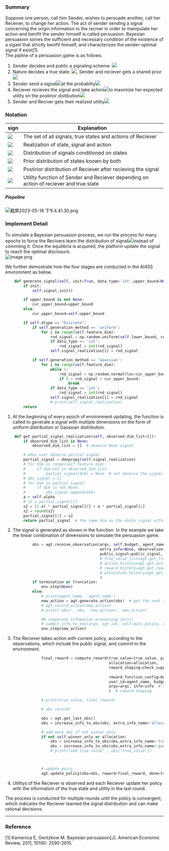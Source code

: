 ### Summary 					 				
Suppose one person, call him Sender, wishes to persuade another, call her Receiver, to change her action. The act of sender sending a signal concerning the origin information to the reciver in order to manipulate her action and benifit the sender himself is called persuasion. Bayesian persuasion solves the sufficient and necessary condition of the existence of a siganl that strictly benifit himself, and characterizes the sender-optimal signal if exist[1]. <br />The pipline of a persuasion game is as follows. 

1. Sender decides and public a signaling scheme: ![](https://intranetproxy.alipay.com/skylark/lark/__latex/af0077c46b2c7814a7af6c03a8ccd455.svg#card=math&code=%28S%2C%20%5Cpi%28s%20%5Cmid%20w%29%29%20%5Cforall%20s%20%5Cin%20S%2C%20w%20%5Cin%20%5COmega&id=sPRX7)
2. Nature decides a true state: ![](https://intranetproxy.alipay.com/skylark/lark/__latex/9277d208986a6a96c65e1f59dc248c0e.svg#card=math&code=%5Comega%20%5Cin%20%5COmega&id=aBFyc), Sender and reciever gets a shared prior![](https://intranetproxy.alipay.com/skylark/lark/__latex/f0ae8a7287d2b14898997324b9905c00.svg#card=math&code=%5Cmu_0&id=H1bUh)
3. Sender send a signal![](https://intranetproxy.alipay.com/skylark/lark/__latex/79ce3c7a71877c2ff01695e38ade43ca.svg#card=math&code=s&id=U7kiJ)at the probablity![](https://intranetproxy.alipay.com/skylark/lark/__latex/7979a751618c6c3fd39f7e7c6294e23c.svg#card=math&code=%5Cpi%20%28s%7C%5Comega%29&id=aBlEw)
4. Reciever recieves the signal and take action![](https://intranetproxy.alipay.com/skylark/lark/__latex/5374c9b03f7b24faa014732efa41a695.svg#card=math&code=a%20%5Cin%20A&id=aeZyo)to maximize her expected utility on the postirior distibution![](https://intranetproxy.alipay.com/skylark/lark/__latex/1fb93f39e7d1a63585bf693e4c3ee704.svg#card=math&code=%5Cmu_s&id=zvWif)
5. Sender and Reciver gets their realized utility![](https://intranetproxy.alipay.com/skylark/lark/__latex/5fab9e926c64f7ae363b33ff3e5c4b88.svg#card=math&code=v%28a%2C%20%5Comega%29%2C%20u%28a%2C%20%5Comega%29&id=Ultvz)
### Notation
| **sign** | **Explanation** |
| --- | --- |
| ![](https://intranetproxy.alipay.com/skylark/lark/__latex/5c637e6ab16583afa7dab485049577b4.svg#card=math&code=S%2C%20%5COmega%2C%20A&id=iFYCN) | The set of all signals, true states and actions of Reciever |
| ![](https://intranetproxy.alipay.com/skylark/lark/__latex/4951b6fc7d096994990b52601e2ab7ab.svg#card=math&code=s%2C%20%5Comega%2C%20a&id=eUAMP) | Realization of state, signal and action |
| ![](https://intranetproxy.alipay.com/skylark/lark/__latex/892cd18d87c2682d9f658c2e8692dd14.svg#card=math&code=%5Cpi%28s%7C%5Comega%29&id=DQYsp) | Distribution of signals conditioned on states |
| ![](https://intranetproxy.alipay.com/skylark/lark/__latex/f0ae8a7287d2b14898997324b9905c00.svg#card=math&code=%5Cmu_0&id=T5t5Z) | Prior distribution of states known by both |
| ![](https://intranetproxy.alipay.com/skylark/lark/__latex/1fb93f39e7d1a63585bf693e4c3ee704.svg#card=math&code=%5Cmu_s&id=xtDuH) | Postirior distribution of Reciever after recieving the signal |
| ![](https://intranetproxy.alipay.com/skylark/lark/__latex/5fab9e926c64f7ae363b33ff3e5c4b88.svg#card=math&code=v%28a%2C%20%5Comega%29%2C%20u%28a%2C%20%5Comega%29&id=x5SrR) | Utility function of Sender and Reciever depending on action of reciever and true state |

##### Piepeline 
![截屏2023-05-18 下午4.41.30.png](https://intranetproxy.alipay.com/skylark/lark/0/2023/png/94556582/1684399319259-0903cad1-d176-44fb-8b1b-fc11a2c72dd4.png#clientId=u34ee9bea-dbe9-4&from=paste&height=207&id=u0cd5a930&originHeight=414&originWidth=778&originalType=binary&ratio=2&rotation=0&showTitle=false&size=182041&status=done&style=none&taskId=ue78b009e-8036-4b4d-b756-399b7b08434&title=&width=389)

### Implement Detail
To simulate a Bayesian persuasion process, we run the process for many epochs to force the Recivers learn the distribution of signal![](https://intranetproxy.alipay.com/skylark/lark/__latex/7979a751618c6c3fd39f7e7c6294e23c.svg#card=math&code=%5Cpi%20%28s%7C%5Comega%29&id=dwrPS)instead of commting it. Once the equilibria is acquired, the platform update the signal to reach the optimal disclosure.<br />![image.png](https://intranetproxy.alipay.com/skylark/lark/0/2023/png/94556582/1684397480785-d4df6c7c-ccf0-4bf3-b994-a20e3c99d76d.png#clientId=u2ba2442b-8259-4&from=paste&height=366&id=uae807aab&originHeight=732&originWidth=792&originalType=binary&ratio=2&rotation=0&showTitle=false&size=474521&status=done&style=none&taskId=u8aae1aae-73e5-417d-86b3-2e76e47106f&title=&width=396)

We further demostrate how the four stages are conducted in the AI4SS environment as below.
```python
    def generate_signal(self, init=True, data_type='int',upper_bound=None):
        if init:
            self.signal_init()

        if upper_bound is not None:
            cur_upper_bound=upper_bound
        else:
            cur_upper_bound=self.upper_bound

        if self.dtype == "Discrete":
            if self.generation_method == 'uniform':
                for i in range(self.feature_dim):
                    rnd_signal = np.random.uniform(self.lower_bound, cur_upper_bound)  # [low , high]
                    if data_type == 'int':
                        rnd_signal = int(rnd_signal)
                    self.signal_realization[i] = rnd_signal

            if self.generation_method == 'Gaussian':
                for i in range(self.feature_dim):
                    while 1:
                        rnd_signal = np.random.normal(loc=cur_upper_bound/2, scale = 2)
                        if 0 < rnd_signal < cur_upper_bound:
                            break
                    if data_type == 'int':
                        rnd_signal = int(rnd_signal)
                    self.signal_realization[i] = rnd_signal
                    # print(self.signal_realization)
        return
```

1. At the beginning of every epoch of environment updating, the function is called to generate a signal with multiple dimensions on the form of uniform distribution or Gaussian distribution.
```python
    def get_partial_signal_realization(self, observed_dim_list=[]):
        if observed_dim_list is None:
            observed_dim_list = []  # observe None signal

        # when user observe partial signal
        partial_signal = deepcopy(self.signal_realization)
        # for dim in range(self.feature_dim):
        #     if dim not in observed_dim_list:
        #         partial_signal[dim] = None  # not observe the signal
        # obs_signal = []
        # for dim in partial_signal:
        #     if dim is not None:
        #         obs_signal.append(dim)
        a = self.alpha
        # s2 = partial_signal[1]
        s2 = (1-a) * partial_signal[0] + a * partial_signal[1]
        s2 = round(s2)
        partial_signal[1] = s2
        return partial_signal  # the same dim as the whole signal with None
```

2. The signal is generated as shown in the function. In the example we take the linear combination of dimensions to simulate the persuasion game.
```python
            obs = agt.receive_observation(args, self.budget, agent_name, agt_idx,
                                          extra_info=None, observation=observation,
                                          public_signal=public_signal,
                                          # true_value_list=agt.get_true_value_history(),
                                          # action_history=agt.get_action_history(),
                                          # reward_history=agt.get_reward_history(),
                                          # allocation_history=agt.get_allocation_history()
                                          )
            if termination or truncation:
                env.step(None)
            else:
                # print(agent_name, 'agent_name')
                new_action = agt.generate_action(obs)  # get the next round action based on the observed budget
                # agt.record_action(new_action)
                # print('obs=', obs, 'new_action=', new_action)

                ## cooperate infomation processing [eric]
                # submit_info_to_env(args, agt_idx, self.mini_policy, agent_name, next_true_value)
                env.step(new_action)
```

3. The Reciever takes action with current policy, according to the observations, which include the public signal, and commit to the environment.
```python
                final_reward = compute_reward(true_value=true_value, pay=reward,
                                              allocation=allocation,
                                              reward_shaping=check_support_reward_shaping(supported_function,
                                                                                          args.reward_shaping),
                                              reward_function_config=build_reward_function_config(args),
                                              user_id=agent_name, budget=self.budget,
                                              args=args, info=info  # compute based on the former budget
                                              )  # reward shaping

                # print(true_value, final_reward)

                # obs record?

                obs = agt.get_last_obs()
                obs = increase_info_to_obs(obs, extra_info_name='allocation', value=allocation)

                # add more obs if not winner only
                if not self.winner_only or allocation:
                    obs = increase_info_to_obs(obs,extra_info_name='true_value',value=true_value)
                    obs = increase_info_to_obs(obs,extra_info_name='payment',value=reward)
                    # print("add true value" , obs['true_value'])



                # update poicy
                agt.update_policy(obs=obs, reward=final_reward, done=truncation)
```

4. Utilitys of the Reciever is observed and each Reciever update her policy with the information of the true state and utility in the last round.

The process is conducted for multiple rounds until the policy is convergent, which indicates the Reciever learned the signal distribution and can make rational decisions. 

---

### Reference
[1] Kamenica E, Gentzkow M. Bayesian persuasion[J]. American Economic Review, 2011, 101(6): 2590-2615.
